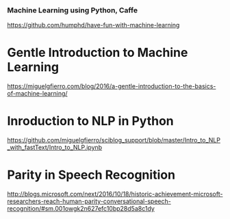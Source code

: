 ### Machine Learning using Python, Caffe

https://github.com/humphd/have-fun-with-machine-learning

# Gentle Introduction to Machine Learning
https://miguelgfierro.com/blog/2016/a-gentle-introduction-to-the-basics-of-machine-learning/

# Inroduction to NLP in Python 

https://github.com/miguelgfierro/sciblog_support/blob/master/Intro_to_NLP_with_fastText/Intro_to_NLP.ipynb

# Parity in Speech Recognition 

http://blogs.microsoft.com/next/2016/10/18/historic-achievement-microsoft-researchers-reach-human-parity-conversational-speech-recognition/#sm.001owgk2n627efc10bp28d5a8c1dy

